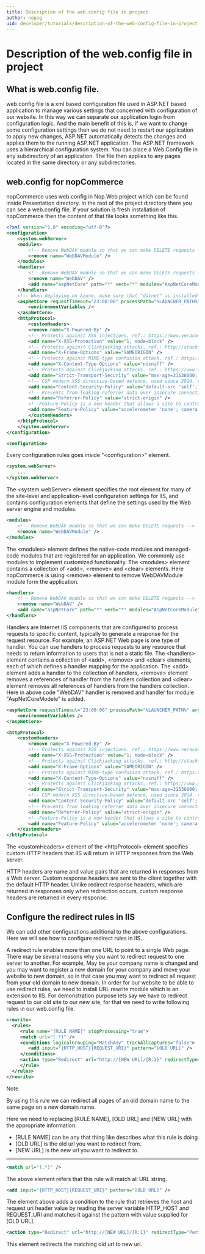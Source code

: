 ```yaml
---
title: Description of the web.config file in project
author: nopsg
uid: developer/tutorials/description-of-the-web-config-file-in-project
---
```


# Description of the web.config file in project
## What is web.config file.
web.config file is a xml based configuration file used in ASP.NET based application to manage various settings that concerned with configuration of our website. In this way we can separate our application login from configuration logic. And the main benefit of this is, if we want to change some configuration settings then we do not need to restart our application to apply new changes, ASP.NET automatically detects the changes and applies them to the running ASP.NET application.
The ASP.NET framework uses a hierarchical configuration system. You can place a Web.Config file in any subdirectory of an application. The file then applies to any pages located in the same directory or any subdirectories.

## web.config for nopCommerce
nopCommerce uses web.config in Nop.Web project which can be found inside Presentation directory. In the root of  the project directory there you can see a web.config file. If your solution is fresh installation of nopCommerce then the content of that file looks something like this.
```xml
<?xml version="1.0" encoding="utf-8"?>
<configuration>
    <system.webServer>
    <modules>
        <!-- Remove WebDAV module so that we can make DELETE requests -->
        <remove name="WebDAVModule" />
    </modules>
    <handlers>
        <!-- Remove WebDAV module so that we can make DELETE requests -->
        <remove name="WebDAV" />
        <add name="aspNetCore" path="*" verb="*" modules="AspNetCoreModule" resourceType="Unspecified" />
    </handlers>
    <!-- When deploying on Azure, make sure that "dotnet" is installed and the path to it is registered in the PATH environment variable or specify the full path to it -->
    <aspNetCore requestTimeout="23:00:00" processPath="%LAUNCHER_PATH%" arguments="%LAUNCHER_ARGS%" forwardWindowsAuthToken="false" stdoutLogEnabled="false" stdoutLogFile=".\logs\stdout" startupTimeLimit="3600">
        <environmentVariables />
    </aspNetCore>
    <httpProtocol>
        <customHeaders>
        <remove name="X-Powered-By" />
        <!-- Protects against XSS injections. ref.: https://www.veracode.com/blog/2014/03/guidelines-for-setting-security-headers/ -->
        <add name="X-XSS-Protection" value="1; mode=block" />
        <!-- Protects against Clickjacking attacks. ref.: http://stackoverflow.com/a/22105445/1233379 -->
        <add name="X-Frame-Options" value="SAMEORIGIN" />
        <!-- Protects against MIME-type confusion attack. ref.: https://www.veracode.com/blog/2014/03/guidelines-for-setting-security-headers/ -->
        <add name="X-Content-Type-Options" value="nosniff" />
        <!-- Protects against Clickjacking attacks. ref.: https://www.owasp.org/index.php/HTTP_Strict_Transport_Security_Cheat_Sheet -->
        <add name="Strict-Transport-Security" value="max-age=31536000; includeSubDomains" />
        <!-- CSP modern XSS directive-based defence, used since 2014. ref.: http://content-security-policy.com/ -->
        <add name="Content-Security-Policy" value="default-src 'self'; connect-src *; font-src *; frame-src *; img-src * data:; media-src *; object-src *; script-src * 'unsafe-inline' 'unsafe-eval'; style-src * 'unsafe-inline';" />
        <!-- Prevents from leaking referrer data over insecure connections. ref.: https://scotthelme.co.uk/a-new-security-header-referrer-policy/ -->
        <add name="Referrer-Policy" value="strict-origin" />
        <!--Feature-Policy is a new header that allows a site to control which features and APIs can be used in the browser. ref.: https://wicg.github.io/feature-policy/ -->
        <add name="Feature-Policy" value="accelerometer 'none'; camera 'none'; geolocation 'none'; gyroscope 'none'; magnetometer 'none'; microphone 'none'; payment *; usb 'none'" />
        </customHeaders>
    </httpProtocol>
    </system.webServer>
</configuration>
```
```xml
<configuration>
```
Every configuration rules goes inside "&lt;configuration&gt;" element. 
```xml
<system.webServer>
    ...
</system.webServer>
```
The &lt;system.webServer&gt; element specifies the root element for many of the site-level and application-level configuration settings for IIS, and contains configuration elements that define the settings used by the Web server engine and modules.
```xml
<modules>
    <!-- Remove WebDAV module so that we can make DELETE requests -->
    <remove name="WebDAVModule" />
</modules>
```
The &lt;modules&gt; element defines the native-code modules and managed-code modules that are registered for an application. We commonly use modules to implement customized functionality.
The &lt;modules> element contains a collection of &lt;add&gt;, &lt;remove&gt; and &lt;clear&gt; elements.
Here nopCommerce is using &lt;remove&gt; element to remove WebDAVModule module form the application.
```xml
<handlers>
    <!-- Remove WebDAV module so that we can make DELETE requests -->
    <remove name="WebDAV" />
    <add name="aspNetCore" path="*" verb="*" modules="AspNetCoreModule" resourceType="Unspecified" />
</handlers>
```
Handlers are Internet IIS components that are configured to process requests to specific content, typically to generate a response for the request resource. For example, an ASP.NET Web page is one type of handler. You can use handlers to process requests to any resource that needs to return information to users that is not a static file.
The &lt;handlers&gt; element contains a collection of &lt;add&gt;, &lt;remove&gt; and &lt;clear&gt; elements, each of which defines a handler mapping for the application. The &lt;add&gt; element adds a handler to the collection of handlers, &lt;remove&gt; element removes a references of handler from the handlers collection and &lt;clear&gt; element removes all references of handlers from the handlers collection. Here in above code  "WebDAV" handler is removed and handler for module "AspNetCoreModele" is added.
```xml
<aspNetCore requestTimeout="23:00:00" processPath="%LAUNCHER_PATH%" arguments="%LAUNCHER_ARGS%" forwardWindowsAuthToken="false" stdoutLogEnabled="false" stdoutLogFile=".\logs\stdout" startupTimeLimit="3600">
    <environmentVariables />
</aspNetCore>
```
```xml
<httpProtocol>
    <customHeaders>
        <remove name="X-Powered-By" />
        <!-- Protects against XSS injections. ref.: https://www.veracode.com/blog/2014/03/guidelines-for-setting-security-headers/ -->
        <add name="X-XSS-Protection" value="1; mode=block" />
        <!-- Protects against Clickjacking attacks. ref.: http://stackoverflow.com/a/22105445/1233379 -->
        <add name="X-Frame-Options" value="SAMEORIGIN" />
        <!-- Protects against MIME-type confusion attack. ref.: https://www.veracode.com/blog/2014/03/guidelines-for-setting-security-headers/ -->
        <add name="X-Content-Type-Options" value="nosniff" />
        <!-- Protects against Clickjacking attacks. ref.: https://www.owasp.org/index.php/HTTP_Strict_Transport_Security_Cheat_Sheet -->
        <add name="Strict-Transport-Security" value="max-age=31536000; includeSubDomains" />
        <!-- CSP modern XSS directive-based defence, used since 2014. ref.: http://content-security-policy.com/ -->
        <add name="Content-Security-Policy" value="default-src 'self'; connect-src *; font-src *; frame-src *; img-src * data:; media-src *; object-src *; script-src * 'unsafe-inline' 'unsafe-eval'; style-src * 'unsafe-inline';" />
        <!-- Prevents from leaking referrer data over insecure connections. ref.: https://scotthelme.co.uk/a-new-security-header-referrer-policy/ -->
        <add name="Referrer-Policy" value="strict-origin" />
        <!--Feature-Policy is a new header that allows a site to control which features and APIs can be used in the browser. ref.: https://wicg.github.io/feature-policy/ -->
        <add name="Feature-Policy" value="accelerometer 'none'; camera 'none'; geolocation 'none'; gyroscope 'none'; magnetometer 'none'; microphone 'none'; payment *; usb 'none'" />
    </customHeaders>
</httpProtocol>
```
The &lt;customHeaders&gt; element of the &lt;httpProtocol&gt; element specifies custom HTTP headers that IIS will return in HTTP responses from the Web server.

HTTP headers are name and value pairs that are returned in responses from a Web server. Custom response headers are sent to the client together with the default HTTP header. Unlike redirect response headers, which are returned in responses only when redirection occurs, custom response headers are returned in every response.

## Configure the redirect rules in IIS
We can add other configurations additional to the above configurations. Here we will see how to configure redirect rules in IIS.

A redirect rule enables more than one URL to point to a single Web page. There may be several reasons why you want to redirect request to one server to another. For example, May be your company name is changed and you may want to register a new domain for your company and move your website to new domain, so in that case you may want to redirect all request from your old domain to new domain.
In order for our website to be able to use redirect rules, we need to install URL rewrite module which is an extension to IIS.
For demonstration purpose lets say we have to redirect request to our old site to our new site, for that we need to write following rules in our web.config file.
```xml
<rewrite>
  <rules>
     <rule name="[RULE NAME]" stopProcessing="true">
     <match url="(.*)" />
     <conditions logicalGrouping="MatchAny" trackAllCaptures="false">
        <add input="{HTTP_HOST}{REQUEST_URI}" pattern="[OLD URL]" />
     </conditions>
     <action type="Redirect" url="http://[NEW URL]/{R:1}" redirectType="Permanent"/>
     </rule>
  </rules>
</rewrite>
```

> [!NOTE]
> 
> By using this rule we can redirect all pages of an old domain name to the same page on a new domain name.

Here we need to replacing [RULE NAME], [OLD URL] and [NEW URL] with the appropriate information.
* [RULE NAME] can be any that thing like describes what this rule is doing
* [OLD URL] is the old url you want to redirect from.
* [NEW URL] is the new url you want to redirect to.
---

```xml
<match url="(.*)" />
```
The above element refers that this rule will match all URL string.

```xml
<add input="{HTTP_HOST}{REQUEST_URI}" pattern="[OLD URL]" />
```
The element above adds a condition to the rule that retrieves the host and request uri header value by reading the server variable HTTP_HOST and REQUEST_URI and matches it against the pattern with value supplied for [OLD URL].

```xml
<action type="Redirect" url="http://[NEW URL]/{R:1}" redirectType="Permanent"/>
```
This element redirects the matching old url to new url.